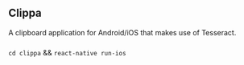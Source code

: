 ## Clippa
A clipboard application for Android/iOS that makes use of Tesseract.

###
`cd clippa` && `react-native run-ios`

